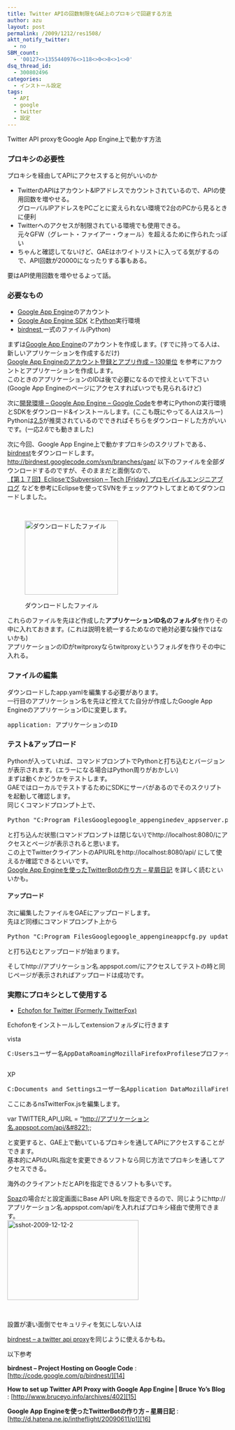 ```yaml
---
title: Twitter APIの回数制限をGAE上のプロキシで回避する方法
author: azu
layout: post
permalink: /2009/1212/res1508/
aktt_notify_twitter:
  - no
SBM_count:
  - '00127<>1355440976<>118<>0<>8<>1<>0'
dsq_thread_id:
  - 300802496
categories:
  - インストール設定
tags:
  - API
  - google
  - twitter
  - 設定
---
```

Twitter API proxyをGoogle App Engine上で動かす方法

### プロキシの必要性

プロキシを経由してAPIにアクセスすると何がいいのか

*   TwitterのAPIはアカウント&IPアドレスでカウントされているので、APIの使用回数を増やせる。  
    グローバルIPアドレスをPCごとに変えられない環境で2台のPCから見るときに便利
*   Twitterへのアクセスが制限されている環境でも使用できる。  
    元々GFW（グレート・ファイアー・ウォール）を超えるために作られたっぽい
*   ちゃんと確認してないけど、GAEはホワイトリストに入ってる気がするので、API回数が20000になったりする事もある。

要はAPI使用回数を増やせるよって話。

### 必要なもの

*   <a href="https://appengine.google.com/" target="_blank">Google App Engine</a>のアカウント
*   [Google App Engine SDK][1] と[Python][2]実行環境
*   [birdnest ][3] 一式のファイル(Python)

まずは<a href="https://appengine.google.com/" target="_blank">Google App Engine</a>のアカウントを作成します。(すでに持ってる人は、新しいアプリケーションを作成するだけ)  
[Google App Engineのアカウント登録とアプリ作成 &#8211; 130単位][4] を参考にアカウントと<span>アプリケーション</span>を作成します。  
このときのアプリケーションのIDは後で必要になるので控えといて下さい(Google App Engineのページにアクセスすればいつでも見られるけど)

次に[開発環境 &#8211; Google App Engine &#8211; Google Code][5]を参考にPythonの実行環境とSDKをダウンロード&インストールします。(ここも既にやってる人はスルー)  
Pythonは[2.5][6]が推奨されているのでできればそちらをダウンロードした方がいいです。(一応2.6でも動きました)

次に今回、Google App Engine上で動かすプロキシのスクリプトである、[birdnest][3]をダウンロードします。  
http://birdnest.googlecode.com/svn/branches/gae/ 以下のファイルを全部ダウンロードするのですが、そのままだと面倒なので、  
[【第１７回】EclipseでSubversion &#8211; Tech [Friday] プロモバイルエンジニアブログ][7] などを参考にEclipseを使ってSVNをチェックアウトしてまとめてダウンロードしました。

<br class="spacer_" /><figure id="attachment_1510" style="width: 213px;" class="wp-caption alignnone">

[<img class="size-full wp-image-1510" title="sshot-2009-12-12-1" src="http://efcl.infol/wp-content/uploads/2009/12/sshot-2009-12-12-1.png" alt="ダウンロードしたファイル" width="213" height="169" />][8]<figcaption class="wp-caption-text">ダウンロードしたファイル</figcaption></figure> 
これらのファイルを先ほど作成した**アプリケーションID名のフォルダ**を作りその中に入れておきます。(これは説明を統一するためなので絶対必要な操作ではないかも)  
アプリケーションのIDがtwitproxyならtwitproxyというフォルダを作りその中に入れる。

### ファイルの編集

ダウンロードしたapp.yamlを編集する必要があります。  
一行目のアプリケーション名を先ほど控えてた自分が作成したGoogle App EngineのアプリケーションIDに変更します。

<pre>application: アプリケーションのID</pre>

### テスト&アップロード

Pythonが入っていれば、コマンドプロンプトでPythonと打ち込むとバージョンが表示されます。(エラーになる場合はPython周りがおかしい)  
まずは動くかどうかをテストします。  
GAEではローカルでテストするためにSDKにサーバがあるのでそのスクリプトを起動して確認します。  
同じくコマンドプロンプト上で、

<pre>Python "C:Program FilesGooglegoogle_appenginedev_appserver.py" 先ほど作成したフォルダへのパス
</pre>

と打ち込んだ状態(コマンドプロンプトは閉じない)でhttp://localhost:8080/にアクセスとページが表示されると思います。  
この上でTwitterクライアントのAPIURLをhttp://localhost:8080/api/ にして使えるか確認できるといいです。  
[Google App Engineを使ったTwitterBotの作り方 &#8211; 星屑日記][9] を詳しく読むといいかも。

#### アップロード

次に編集したファイルをGAEにアップロードします。  
先ほど同様にコマンドプロンプト上から

<pre>Python "C:Program FilesGooglegoogle_appengineappcfg.py update 先ほど作成したフォルダへのパス
</pre>

と打ち込むとアップロードが始まります。

そしてhttp://アプリケーション名.appspot.com/にアクセスしてテストの時と同じページが表示されればアップロードは成功です。

### 実際にプロキシとして使用する

*   [Echofon for Twitter (Formerly TwitterFox)][10]

Echofonをインストールしてextensionフォルダに行きます

vista

<pre>C:Usersユーザー名AppDataRoamingMozillaFirefoxProfileseプロファイル名extensionstwitternotifier@naan.netcomponents

</pre>

XP

<pre>C:Documents and Settingsユーザー名Application DataMozillaFirefoxProfilesプロファイル名extensionstwitternotifier@naan.netcomponents
</pre>

ここにあるnsTwitterFox.jsを編集します。

var TWITTER\_API\_URL = &#8220;http://アプリケーション名.appspot.com/api/&#8221;;

と変更すると、GAE上で動いているプロキシを通してAPIにアクセスすることができます。  
基本的にAPIのURL指定を変更できるソフトなら同じ方法でプロキシを通してアクセスできる。

海外のクライアントだとAPIを指定できるソフトも多いです。

[Spaz][11]の場合だと設定画面にBase API URLを指定できるので、同じようにhttp://アプリケーション名.appspot.com/api/を入れればプロキシ経由で使用できます。  
[<img class="alignnone size-medium wp-image-1512" title="sshot-2009-12-12-2" src="http://efcl.infol/wp-content/uploads/2009/12/sshot-2009-12-12-2-300x182.png" alt="sshot-2009-12-12-2" width="300" height="182" />][12]

<br class="spacer_" />

設置が凄い面倒でセキュリティを気にしない人は

[birdnest &#8211; a twitter api proxy][13]を同じように使えるかもね。

以下参考

**birdnest &#8211; Project Hosting on Google Code**
:   [http://code.google.com/p/birdnest/][14]

**How to set up Twitter API Proxy with Google App Engine | Bruce Yo&#8217;s Blog**
:   [http://www.bruceyo.info/archives/402][15]

**Google App Engineを使ったTwitterBotの作り方 &#8211; 星屑日記**
:   [http://d.hatena.ne.jp/intheflight/20090611/p1][16]

<div id="_mcePaste" style="overflow: hidden; position: absolute; left: -10000px; top: 0px; width: 1px; height: 1px;">
  GFW（グレート・ファイアー・ウォール）
</div>

 [1]: http://code.google.com/intl/ja/appengine/downloads.html
 [2]: http://www.python.org/
 [3]: http://code.google.com/p/birdnest/
 [4]: http://d.hatena.ne.jp/deeeki/20091201/gae_register_account
 [5]: http://code.google.com/intl/ja/appengine/docs/python/gettingstarted/devenvironment.html
 [6]: http://www.python.jp/Zope/download/pythoncore
 [7]: http://blog.promob.jp/fri/2009/02/eclipsesubversion.html
 [8]: http://efcl.infol/wp-content/uploads/2009/12/sshot-2009-12-12-1.png
 [9]: http://d.hatena.ne.jp/intheflight/20090611/p1
 [10]: https://addons.mozilla.org/ja/firefox/addon/5081
 [11]: http://getspaz.com/
 [12]: http://efcl.infol/wp-content/uploads/2009/12/sshot-2009-12-12-2.png
 [13]: http://nest.appspot.com/
 [14]: http://code.google.com/p/birdnest/ "birdnest - Project Hosting on Google Code"
 [15]: http://www.bruceyo.info/archives/402 "How to set up Twitter API Proxy with Google App Engine | Bruce Yo's Blog"
 [16]: http://d.hatena.ne.jp/intheflight/20090611/p1 "Google App Engineを使ったTwitterBotの作り方 - 星屑日記"